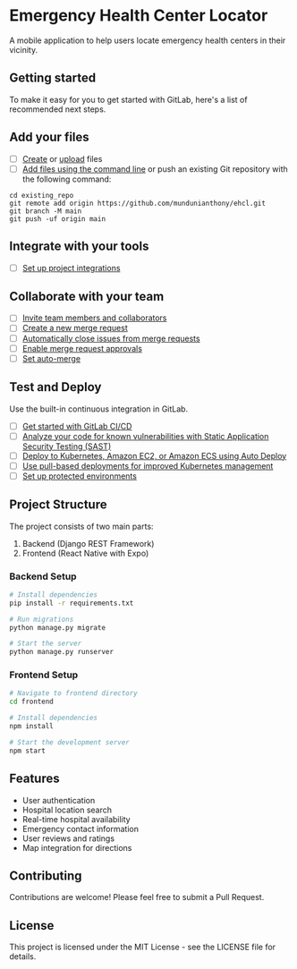 # Emergency Health Center Locator

A mobile application to help users locate emergency health centers in their vicinity.

## Getting started

To make it easy for you to get started with GitLab, here's a list of recommended next steps.

## Add your files

- [ ] [Create](https://docs.gitlab.com/ee/user/project/repository/web_editor.html#create-a-file) or [upload](https://docs.gitlab.com/ee/user/project/repository/web_editor.html#upload-a-file) files
- [ ] [Add files using the command line](https://docs.gitlab.com/topics/git/add_files/#add-files-to-a-git-repository) or push an existing Git repository with the following command:

```
cd existing_repo
git remote add origin https://github.com/mundunianthony/ehcl.git
git branch -M main
git push -uf origin main
```

## Integrate with your tools

- [ ] [Set up project integrations](https://gitlab.com/mactimothy07/mobi-app/-/settings/integrations)

## Collaborate with your team

- [ ] [Invite team members and collaborators](https://docs.gitlab.com/ee/user/project/members/)
- [ ] [Create a new merge request](https://docs.gitlab.com/ee/user/project/merge_requests/creating_merge_requests.html)
- [ ] [Automatically close issues from merge requests](https://docs.gitlab.com/ee/user/project/issues/managing_issues.html#closing-issues-automatically)
- [ ] [Enable merge request approvals](https://docs.gitlab.com/ee/user/project/merge_requests/approvals/)
- [ ] [Set auto-merge](https://docs.gitlab.com/user/project/merge_requests/auto_merge/)

## Test and Deploy

Use the built-in continuous integration in GitLab.

- [ ] [Get started with GitLab CI/CD](https://docs.gitlab.com/ee/ci/quick_start/)
- [ ] [Analyze your code for known vulnerabilities with Static Application Security Testing (SAST)](https://docs.gitlab.com/ee/user/application_security/sast/)
- [ ] [Deploy to Kubernetes, Amazon EC2, or Amazon ECS using Auto Deploy](https://docs.gitlab.com/ee/topics/autodevops/requirements.html)
- [ ] [Use pull-based deployments for improved Kubernetes management](https://docs.gitlab.com/ee/user/clusters/agent/)
- [ ] [Set up protected environments](https://docs.gitlab.com/ee/ci/environments/protected_environments.html)

## Project Structure

The project consists of two main parts:
1. Backend (Django REST Framework)
2. Frontend (React Native with Expo)

### Backend Setup
```bash
# Install dependencies
pip install -r requirements.txt

# Run migrations
python manage.py migrate

# Start the server
python manage.py runserver
```

### Frontend Setup
```bash
# Navigate to frontend directory
cd frontend

# Install dependencies
npm install

# Start the development server
npm start
```

## Features
- User authentication
- Hospital location search
- Real-time hospital availability
- Emergency contact information
- User reviews and ratings
- Map integration for directions

## Contributing
Contributions are welcome! Please feel free to submit a Pull Request.

## License
This project is licensed under the MIT License - see the LICENSE file for details.
